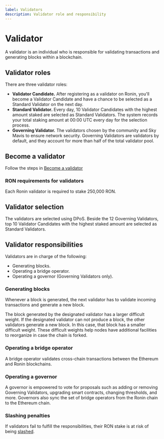 ```yaml
---
label: Validators
description: Validator role and responsibility
---
```


# Validator
A validator is an individual who is responsible for validating transactions and generating blocks within a blockchain. 

## Validator roles
There are three validator roles:
* **Validator Candidate.** After registering as a validator on Ronin, you'll become a Validator Candidate and have a chance to be selected as a Standard Validator on the next day.
* **Standard Validator.** Every day, 10 Validator Candidates with the highest amount staked are selected as Standard Validators. The system records your total staking amount at 00:00 UTC every day for the selection process. 
* **Governing Validator.** The validators chosen by the community and Sky Mavis to ensure network security. Governing Validators are validators by default, and they account for more than half of the total validator pool.

## Become a validator
Follow the steps in [Become a validator](./../../validators/onboarding/become-validator.mdx)

### RON requirements for validators
Each Ronin validator is required to stake 250,000 RON.

## Validator selection
The validators are selected using DPoS. Beside the 12 Governing Validators, top 10 Validator Candidates with the highest staked amount are selected as Standard Validators.

## Validator responsibilities
Validators are in charge of the following:
* Generating blocks.
* Operating a bridge operator.
* Operating a governor (Governing Validators only).

### Generating blocks
Whenever a block is generated, the next validator has to validate incoming transactions and generate a new block.

The block generated by the designated validator has a larger difficult weight. If the designated validator can not produce a block, the other validators generate a new block. In this case, that block has a smaller difficult weight. These difficult weights help nodes have additional facilities to reorganize in case the chain is forked.

### Operating a bridge operator
A bridge operator validates cross-chain transactions between the Ethereum and Ronin blockchains. 

### Operating a governor
A governor is empowered to vote for proposals such as adding or removing Governing Validators, upgrading smart contracts, changing thresholds, and more. Governors also sync the set of bridge operators from the Ronin chain to the Ethereum chain.

### Slashing penalties
If validators fail to fulfill the responsibilities, their RON stake is at risk of being [slashed](../../validators/slashing/slashing.mdx).
